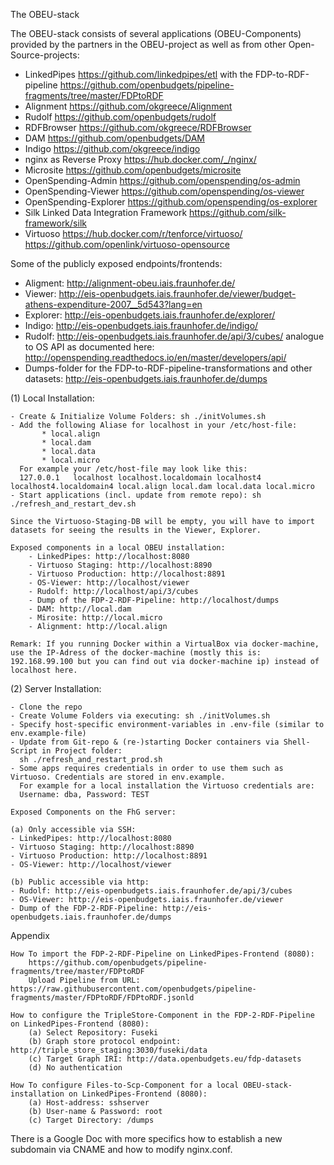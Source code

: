 The OBEU-stack

The OBEU-stack consists of several applications (OBEU-Components) provided by the partners in the OBEU-project as well as from other Open-Source-projects:
- LinkedPipes https://github.com/linkedpipes/etl with the FDP-to-RDF-pipeline https://github.com/openbudgets/pipeline-fragments/tree/master/FDPtoRDF
- Alignment https://github.com/okgreece/Alignment
- Rudolf https://github.com/openbudgets/rudolf
- RDFBrowser https://github.com/okgreece/RDFBrowser
- DAM https://github.com/openbudgets/DAM
- Indigo https://github.com/okgreece/indigo
- nginx as Reverse Proxy https://hub.docker.com/_/nginx/
- Microsite https://github.com/openbudgets/microsite
- OpenSpending-Admin https://github.com/openspending/os-admin
- OpenSpending-Viewer https://github.com/openspending/os-viewer
- OpenSpending-Explorer https://github.com/openspending/os-explorer
- Silk Linked Data Integration Framework https://github.com/silk-framework/silk
- Virtuoso https://hub.docker.com/r/tenforce/virtuoso/ https://github.com/openlink/virtuoso-opensource

Some of the publicly exposed endpoints/frontends:
- Aligment: http://alignment-obeu.iais.fraunhofer.de/
- Viewer: http://eis-openbudgets.iais.fraunhofer.de/viewer/budget-athens-expenditure-2007__5d543?lang=en
- Explorer: http://eis-openbudgets.iais.fraunhofer.de/explorer/
- Indigo: http://eis-openbudgets.iais.fraunhofer.de/indigo/
- Rudolf: http://eis-openbudgets.iais.fraunhofer.de/api/3/cubes/ analogue to OS API as documented here: http://openspending.readthedocs.io/en/master/developers/api/
- Dumps-folder for the FDP-to-RDF-pipeline-transformations and other datasets: http://eis-openbudgets.iais.fraunhofer.de/dumps

(1) Local Installation:

    - Create & Initialize Volume Folders: sh ./initVolumes.sh
    - Add the following Aliase for localhost in your /etc/host-file:
           * local.align
           * local.dam
           * local.data
           * local.micro
      For example your /etc/host-file may look like this:
      127.0.0.1   localhost localhost.localdomain localhost4 localhost4.localdomain4 local.align local.dam local.data local.micro
    - Start applications (incl. update from remote repo): sh ./refresh_and_restart_dev.sh
    
    Since the Virtuoso-Staging-DB will be empty, you will have to import datasets for seeing the results in the Viewer, Explorer.
    
    Exposed components in a local OBEU installation:
        - LinkedPipes: http://localhost:8080
        - Virtuoso Staging: http://localhost:8890
        - Virtuoso Production: http://localhost:8891
        - OS-Viewer: http://localhost/viewer
        - Rudolf: http://localhost/api/3/cubes
        - Dump of the FDP-2-RDF-Pipeline: http://localhost/dumps
        - DAM: http://local.dam
        - Mirosite: http://local.micro
        - Alignment: http://local.align
        
    Remark: If you running Docker within a VirtualBox via docker-machine, use the IP-Adress of the docker-machine (mostly this is: 192.168.99.100 but you can find out via docker-machine ip) instead of localhost here.
    
(2) Server Installation:

    - Clone the repo
    - Create Volume Folders via executing: sh ./initVolumes.sh
    - Specify host-specific environment-variables in .env-file (similar to env.example-file)
    - Update from Git-repo & (re-)starting Docker containers via Shell-Script in Project folder:
      sh ./refresh_and_restart_prod.sh
    - Some apps requires credentials in order to use them such as Virtuoso. Credentials are stored in env.example.
      For example for a local installation the Virtuoso credentials are:
      Username: dba, Password: TEST

    Exposed Components on the FhG server:

    (a) Only accessible via SSH:
    - LinkedPipes: http://localhost:8080
    - Virtuoso Staging: http://localhost:8890
    - Virtuoso Production: http://localhost:8891
    - OS-Viewer: http://localhost/viewer

    (b) Public accessible via http:
    - Rudolf: http://eis-openbudgets.iais.fraunhofer.de/api/3/cubes
    - OS-Viewer: http://eis-openbudgets.iais.fraunhofer.de/viewer
    - Dump of the FDP-2-RDF-Pipeline: http://eis-openbudgets.iais.fraunhofer.de/dumps

Appendix

    How To import the FDP-2-RDF-Pipeline on LinkedPipes-Frontend (8080):
        https://github.com/openbudgets/pipeline-fragments/tree/master/FDPtoRDF
        Upload Pipeline from URL: https://raw.githubusercontent.com/openbudgets/pipeline-fragments/master/FDPtoRDF/FDPtoRDF.jsonld
    
    How to configure the TripleStore-Component in the FDP-2-RDF-Pipeline on LinkedPipes-Frontend (8080):
        (a) Select Repository: Fuseki
        (b) Graph store protocol endpoint: http://triple_store_staging:3030/fuseki/data
        (c) Target Graph IRI: http://data.openbudgets.eu/fdp-datasets
        (d) No authentication

    How To configure Files-to-Scp-Component for a local OBEU-stack-installation on LinkedPipes-Frontend (8080):
        (a) Host-address: sshserver
        (b) User-name & Password: root
        (c) Target Directory: /dumps

There is a Google Doc with more specifics how to establish a new subdomain via CNAME and how to modify nginx.conf.
